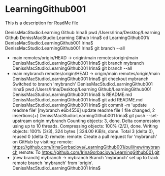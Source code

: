 # LearningGithub001

This is a description for ReadMe file

DenissMacStudio:Learning Github Irina$ pwd
/Users/Irina/Desktop/Learning Github
DenissMacStudio:Learning Github Irina$ cd LearningGithub001/
DenissMacStudio:LearningGithub001 Irina$ 
DenissMacStudio:LearningGithub001 Irina$ git branch --all
* main
  remotes/origin/HEAD -> origin/main
  remotes/origin/main
DenissMacStudio:LearningGithub001 Irina$ git branch mybranch
DenissMacStudio:LearningGithub001 Irina$ git branch --all
* main
  mybranch
  remotes/origin/HEAD -> origin/main
  remotes/origin/main
DenissMacStudio:LearningGithub001 Irina$ git checkout mybranch
Switched to branch 'mybranch'
DenissMacStudio:LearningGithub001 Irina$ pwd
/Users/Irina/Desktop/Learning Github/LearningGithub001
DenissMacStudio:LearningGithub001 Irina$ ls
README.md
DenissMacStudio:LearningGithub001 Irina$ git add README.md
DenissMacStudio:LearningGithub001 Irina$ git commit -m 'update readme file'
[mybranch e6b4556] update readme file
 1 file changed, 2 insertions(+)
DenissMacStudio:LearningGithub001 Irina$ git push --set-upstream origin mybranch
Counting objects: 3, done.
Delta compression using up to 10 threads.
Compressing objects: 100% (2/2), done.
Writing objects: 100% (3/3), 324 bytes | 324.00 KiB/s, done.
Total 3 (delta 0), reused 0 (delta 0)
remote: 
remote: Create a pull request for 'mybranch' on GitHub by visiting:
remote:      https://github.com/IrinaGorbaciova/LearningGithub001/pull/new/mybranch
remote: 
To https://github.com/IrinaGorbaciova/LearningGithub001.git
 * [new branch]      mybranch -> mybranch
Branch 'mybranch' set up to track remote branch 'mybranch' from 'origin'.
DenissMacStudio:LearningGithub001 Irina$ 
